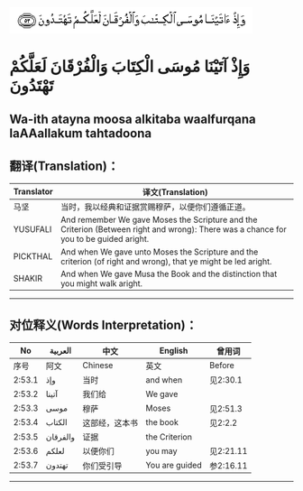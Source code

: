 ![002:053](images/002_053.gif)

#  وَإِذْ آتَيْنَا مُوسَى الْكِتَابَ وَالْفُرْقَانَ لَعَلَّكُمْ تَهْتَدُونَ 

## Wa-ith atayna moosa alkitaba waalfurqana laAAallakum tahtadoona

## 翻译(Translation)：

| Translator | 译文(Translation)                                            |
| ---------- | ------------------------------------------------------------ |
| 马坚       | 当时，我以经典和证据赏赐穆萨，以便你们遵循正道。             |
| YUSUFALI   | And remember We gave Moses the Scripture and the Criterion (Between right and wrong): There was a chance for you to be guided aright. |
| PICKTHAL   | And when We gave unto Moses the Scripture and the criterion (of right and wrong), that ye might be led aright. |
| SHAKIR     | And when We gave Musa the Book and the distinction that you might walk aright. |

---

## 对位释义(Words Interpretation)：

| No     | العربية  | 中文           | English        | 曾用词    |
| ------ | -------- | -------------- | -------------- | --------- |
| 序号   | 阿文     | Chinese        | 英文           | Before    |
| 2:53.1 | وإذ      | 当时           | and when       | 见2:30.1  |
| 2:53.2 | آتينا    | 我们给         | We gave        |           |
| 2:53.3 | موسى     | 穆萨           | Moses          | 见2:51.3  |
| 2:53.4 | الكتاب   | 这部经，这本书 | the book       | 见2:2.2   |
| 2:53.5 | والفرقان | 证据           | the Criterion  |           |
| 2:53.6 | لعلكم    | 以便你们       | you may        | 见2:21.11 |
| 2:53.7 | تهتدون   | 你们受引导     | You are guided | 参2:16.11 |

---
